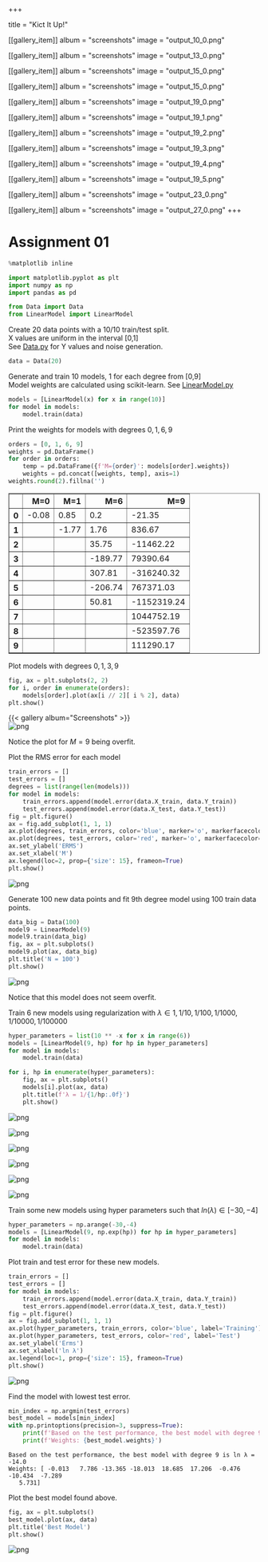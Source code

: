 +++

title =  "Kict It Up!"

 [[gallery_item]]
 album = "screenshots"
 image = "output_10_0.png"
 
 [[gallery_item]]
 album = "screenshots"
 image = "output_13_0.png"
 
 [[gallery_item]]
 album = "screenshots"
 image = "output_15_0.png"
 
 [[gallery_item]]
 album = "screenshots"
 image = "output_15_0.png"
 
 [[gallery_item]]
 album = "screenshots"
 image = "output_19_0.png"
 
 [[gallery_item]]
 album = "screenshots"
 image = "output_19_1.png"
  
 [[gallery_item]]
 album = "screenshots"
 image = "output_19_2.png"
  
 [[gallery_item]]
 album = "screenshots"
 image = "output_19_3.png"
  
 [[gallery_item]]
 album = "screenshots"
 image = "output_19_4.png"
  
 [[gallery_item]]
 album = "screenshots"
 image = "output_19_5.png"
  
 [[gallery_item]]
 album = "screenshots"
 image = "output_23_0.png"
 
 [[gallery_item]]
 album = "screenshots"
 image = "output_27_0.png"
+++

# Assignment 01


```python
%matplotlib inline
```


```python
import matplotlib.pyplot as plt
import numpy as np
import pandas as pd

from Data import Data
from LinearModel import LinearModel
```

Create 20 data points with a 10/10 train/test split.
<br>
X values are uniform in the interval [0,1]
<br>
See [Data.py](Data.py) for Y values and noise generation.


```python
data = Data(20)
```

Generate and train 10 models, 1 for each degree from [0,9]
<br>
Model weights are calculated using scikit-learn. See [LinearModel.py](LinearModel.py)


```python
models = [LinearModel(x) for x in range(10)]
for model in models:
    model.train(data)
```

Print the weights for models with degrees ${0, 1, 6, 9}$


```python
orders = [0, 1, 6, 9]
weights = pd.DataFrame()
for order in orders:
    temp = pd.DataFrame({f'M={order}': models[order].weights})
    weights = pd.concat([weights, temp], axis=1)
weights.round(2).fillna('')
```




<div>
<style scoped>
    .dataframe tbody tr th:only-of-type {
        vertical-align: middle;
    }

    .dataframe tbody tr th {
        vertical-align: top;
    }

    .dataframe thead th {
        text-align: right;
    }
</style>
<table border="1" class="dataframe">
  <thead>
    <tr style="text-align: right;">
      <th></th>
      <th>M=0</th>
      <th>M=1</th>
      <th>M=6</th>
      <th>M=9</th>
    </tr>
  </thead>
  <tbody>
    <tr>
      <th>0</th>
      <td>-0.08</td>
      <td>0.85</td>
      <td>0.2</td>
      <td>-21.35</td>
    </tr>
    <tr>
      <th>1</th>
      <td></td>
      <td>-1.77</td>
      <td>1.76</td>
      <td>836.67</td>
    </tr>
    <tr>
      <th>2</th>
      <td></td>
      <td></td>
      <td>35.75</td>
      <td>-11462.22</td>
    </tr>
    <tr>
      <th>3</th>
      <td></td>
      <td></td>
      <td>-189.77</td>
      <td>79390.64</td>
    </tr>
    <tr>
      <th>4</th>
      <td></td>
      <td></td>
      <td>307.81</td>
      <td>-316240.32</td>
    </tr>
    <tr>
      <th>5</th>
      <td></td>
      <td></td>
      <td>-206.74</td>
      <td>767371.03</td>
    </tr>
    <tr>
      <th>6</th>
      <td></td>
      <td></td>
      <td>50.81</td>
      <td>-1152319.24</td>
    </tr>
    <tr>
      <th>7</th>
      <td></td>
      <td></td>
      <td></td>
      <td>1044752.19</td>
    </tr>
    <tr>
      <th>8</th>
      <td></td>
      <td></td>
      <td></td>
      <td>-523597.76</td>
    </tr>
    <tr>
      <th>9</th>
      <td></td>
      <td></td>
      <td></td>
      <td>111290.17</td>
    </tr>
  </tbody>
</table>
</div>



Plot models with degrees ${0, 1, 3, 9}$


```python
fig, ax = plt.subplots(2, 2)
for i, order in enumerate(orders):
    models[order].plot(ax[i // 2][ i % 2], data)
plt.show()
```


{{< gallery album="Screenshots" >}}   
![png](output_10_0.png)
    


Notice the plot for $M = 9$ being overfit.

Plot the RMS error for each model


```python
train_errors = []
test_errors = []
degrees = list(range(len(models)))
for model in models:
    train_errors.append(model.error(data.X_train, data.Y_train))
    test_errors.append(model.error(data.X_test, data.Y_test))
fig = plt.figure()
ax = fig.add_subplot(1, 1, 1)
ax.plot(degrees, train_errors, color='blue', marker='o', markerfacecolor='none', label='Training')
ax.plot(degrees, test_errors, color='red', marker='o', markerfacecolor='none', label='Test')
ax.set_ylabel('ERMS')
ax.set_xlabel('M')
ax.legend(loc=2, prop={'size': 15}, frameon=True)
plt.show()
```


    
![png](output_13_0.png)
    


Generate 100 new data points and fit 9th degree model using 100 train data points.


```python
data_big = Data(100)
model9 = LinearModel(9)
model9.train(data_big)
fig, ax = plt.subplots()
model9.plot(ax, data_big)
plt.title('N = 100')
plt.show()
```


    
![png](output_15_0.png)
    


Notice that this model does not seem overfit.

Train 6 new models using regularization with $λ \in {1, 1/10, 1/100, 1/1000, 1/10000, 1/100000}$


```python
hyper_parameters = list(10 ** -x for x in range(6))
models = [LinearModel(9, hp) for hp in hyper_parameters]
for model in models:
    model.train(data)
```


```python
for i, hp in enumerate(hyper_parameters):
    fig, ax = plt.subplots()
    models[i].plot(ax, data)
    plt.title(f'λ = 1/{1/hp:.0f}')
    plt.show()
```


    
![png](output_19_0.png)
    



    
![png](output_19_1.png)
    



    
![png](output_19_2.png)
    



    
![png](output_19_3.png)
    



    
![png](output_19_4.png)
    



    
![png](output_19_5.png)
    


Train some new models using hyper parameters such that $ln(λ) \in [-30, -4]$


```python
hyper_parameters = np.arange(-30,-4)
models = [LinearModel(9, np.exp(hp)) for hp in hyper_parameters]
for model in models:
    model.train(data)
```

Plot train and test error for these new models.


```python
train_errors = []
test_errors = []
for model in models:
    train_errors.append(model.error(data.X_train, data.Y_train))
    test_errors.append(model.error(data.X_test, data.Y_test))
fig = plt.figure()
ax = fig.add_subplot(1, 1, 1)
ax.plot(hyper_parameters, train_errors, color='blue', label='Training')
ax.plot(hyper_parameters, test_errors, color='red', label='Test')
ax.set_ylabel('Erms')
ax.set_xlabel('ln λ')
ax.legend(loc=1, prop={'size': 15}, frameon=True)
plt.show()
```


    
![png](output_23_0.png)
    


Find the model with lowest test error.


```python
min_index = np.argmin(test_errors)
best_model = models[min_index]
with np.printoptions(precision=3, suppress=True):
    print(f'Based on the test performance, the best model with degree 9 is ln λ = {np.log(best_model.hyper_parameter)}')
    print(f'Weights: {best_model.weights}')
```

    Based on the test performance, the best model with degree 9 is ln λ = -14.0
    Weights: [ -0.013   7.786 -13.365 -18.013  18.685  17.206  -0.476 -10.434  -7.289
       5.731]


Plot the best model found above.


```python
fig, ax = plt.subplots()
best_model.plot(ax, data)
plt.title('Best Model')
plt.show()
```


    
![png](output_27_0.png)
    



```python

```
